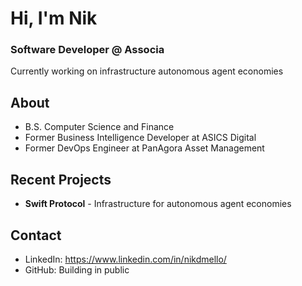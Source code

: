 # Hi, I'm Nik

### Software Developer @ Associa

Currently working on infrastructure autonomous agent economies

## About
- B.S. Computer Science and Finance
- Former Business Intelligence Developer at ASICS Digital
- Former DevOps Engineer at PanAgora Asset Management

## Recent Projects
- **Swift Protocol** - Infrastructure for autonomous agent economies

## Contact
- LinkedIn: https://www.linkedin.com/in/nikdmello/
- GitHub: Building in public
